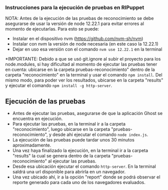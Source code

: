 ### Instrucciones para la ejecución de pruebas en RIPuppet

NOTA: Antes de la ejecución de las pruebas de reconocimiento se debe asegurarse de usar la versión de node 12.22.1 para evitar errores al momento de ejecutarlas. Para esto se puede:
* Instalar en el dispositivo nvm (https://github.com/nvm-sh/nvm)
* Instalar con nvm la versión de node necesaria (en este caso la 12.22.1)
* Dejar en uso esa versión con el comando `nvm use 12.22.1` en la terminal

*IMPORTANTE: Debido a que se usó git.ignore al subir el proyecto para los node.modules, si hay dificultad al momento de ejecutar las pruebas tener en cuenta: ubicarse en la carpeta 
pruebas-reconocimiento" dentro de la carpeta "reconocimiento" en la terminal y usar el comando `npm install`. 
Del mismo modo, para poder ver los resultados, ubicarse en la carpeta "results" y ejecutar el comando `npm install -g http-server`.

## Ejecución de las pruebas
* Antes de ejecutar las pruebas, asegurarse de que la aplicación Ghost se encuentra en ejecución.
* Para ejecutar las pruebas, en la terminal ir a la carpeta "reconocimiento", luego ubicarse en la carpeta "pruebas-reconocimiento", y desde ahí ejecutar el comando `node index.js`.
* La ejecución de las pruebas puede tardar unos 30 minutos aproximadamente.
* Una vez haya finalizado la ejecución, en la terminal ir a la carpeta "results" la cual se genera dentro de la carpeta "pruebas-reconocimiento" al ejecutar las pruebas.
* Desde esa ubicación ejecutar el comando `http-server`. En la terminal saldrá una url disponible para abrirla en un navegador. 
* Una vez ubicado ahí, ir a la opción "report" donde se podrá observar el reporte generado para cada uno de los navegadores evaluados.

